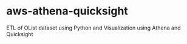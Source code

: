 # aws-athena-quicksight
ETL of OList dataset using Python and Visualization using Athena and Quicksight

